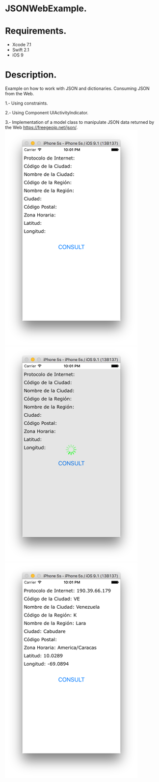 # JSONWebExample.

# Requirements.
- Xcode 7.1
- Swift 2.1
- iOS 9

# Description.
Example on how to work with JSON and dictionaries. Consuming JSON from the Web.

1.- Using constraints.

2.- Using Component UIActivityIndicator.

3.- Implementation of a model class to manipulate JSON data returned by the Web https://freegeoip.net/json/.
![ScreenShot](https://github.com/ingrichardavid/iOS-Repository/blob/master/JSONWebExample/sample_images/1.png)
![ScreenShot](https://github.com/ingrichardavid/iOS-Repository/blob/master/JSONWebExample/sample_images/2.png)
![ScreenShot](https://github.com/ingrichardavid/iOS-Repository/blob/master/JSONWebExample/sample_images/3.png)
